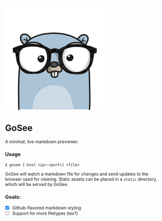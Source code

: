 ![](./gosee.png)

# GoSee

A minimal, live markdown previewer.

### Usage

```
$ gosee [-host <ip>:<port>] <file>
```

GoSee will watch a markdown file for changes and send updates to the browser
used for viewing. Static assets can be placed in a `static` directory, which
will be served by GoSee.

### Goals:

- [x] Github-flavored markdown styling
- [ ] Support for more filetypes (tex?)
